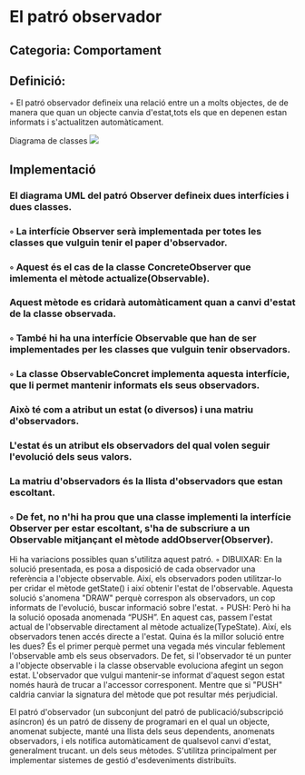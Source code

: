 <h1>El patró observador</h1>

<h2>Categoria: Comportament</h2>

<h2>Definició:</h2>
<p></p>◦ El patró observador defineix una relació entre un a molts objectes, de de manera que quan un objecte canvia d'estat,tots els que en depenen estan informats i s'actualitzen automàticament.</p


<h2>Diagrama de classes</h2>

<img src = "https://github.com/pounct/deisgn_patterns/assets/53088375/d37306ae-cc73-41c1-a608-d626a5a1c176"/>



<h2>Implementació</h2>
  <h3>El diagrama UML del patró Observer defineix dues interfícies i dues classes.</h3>
<h3>◦ La interfície Observer serà implementada per totes les classes que vulguin tenir el paper d'observador.</h3>
<h3>◦ Aquest és el cas de la classe ConcreteObserver que imlementa el mètode actualize(Observable).</h3>
<h3>Aquest mètode es cridarà automàticament quan a canvi d'estat de la classe observada.</h3>
<h3>◦ També hi ha una interfície Observable que han de ser implementades per les classes que vulguin tenir observadors.</h3>
<h3>◦ La classe ObservableConcret implementa aquesta interfície, que li permet mantenir informats els seus observadors.</h3>
<h3>Això té com a atribut un estat (o diversos) i una matriu d'observadors.</h3>
<h3>L'estat és un atribut els observadors del qual volen seguir l'evolució dels seus valors.</h3>
<h3>La matriu d'observadors és la llista d'observadors que estan escoltant.</h3>
<h3>◦ De fet, no n'hi ha prou que una classe implementi la interfície Observer per estar escoltant, s'ha de subscriure a un Observable mitjançant el mètode addObserver(Observer).</h3>

<p>Hi ha variacions possibles quan s'utilitza aquest patró.
◦ DIBUIXAR: En la solució presentada, es posa a disposició de cada observador una referència a l'objecte observable. Així, els observadors poden utilitzar-lo per cridar el mètode getState() i així obtenir l'estat de l'observable. Aquesta solució s'anomena "DRAW" perquè correspon als observadors, un cop informats de l'evolució, buscar informació sobre l'estat.
◦ PUSH: Però hi ha la solució oposada anomenada “PUSH”.
En aquest cas, passem l'estat actual de l'observable directament al mètode actualize(TypeState). Així, els observadors tenen accés directe a l'estat.
  Quina és la millor solució entre les dues? És el primer perquè permet una vegada més vincular feblement l'observable amb els seus observadors. De fet, si l'observador té un punter a l'objecte observable i la classe observable evoluciona afegint un segon estat. L'observador que vulgui mantenir-se informat d'aquest segon estat només haurà de trucar a l'accessor corresponent. Mentre que si "PUSH" caldria canviar la signatura del mètode que pot resultar més perjudicial.</p>
<p>
El patró d'observador (un subconjunt del patró de publicació/subscripció asíncron) és un patró de disseny de programari en el qual un objecte, anomenat subjecte, manté una llista dels seus dependents, anomenats observadors, i els notifica automàticament de qualsevol canvi d'estat, generalment trucant.  un dels seus mètodes.  S'utilitza principalment per implementar sistemes de gestió d'esdeveniments distribuïts.
</p>





